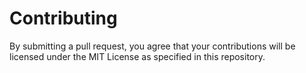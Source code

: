 # Contributing

By submitting a pull request, you agree that your contributions will be licensed under the MIT License as specified in this repository.
